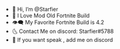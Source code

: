 - 👋 Hi, I’m @Starfier
- 👻 I Love Mod Old Fortnite Build
- 👁️‍🗨️ My Favorite Fortnite Build is 4.2 
- 🌜 Contact Me on discord: Starfier#5788
- 🤙 If you want speak , add me on discord 
